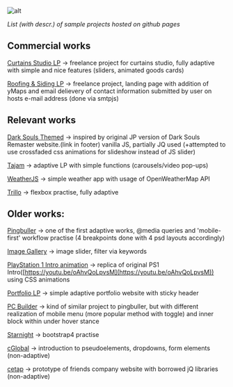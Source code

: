 ![alt](https://i.imgur.com/5xWNTdu.jpg)

*List (with descr.) of sample projects hosted on github pages*

Commercial works
--------------

[Curtains Studio LP](https://castchise.github.io/studio_curtains/index.html) -> freelance project for curtains studio, fully adaptive with simple and nice features (sliders, animated goods cards) 

[Roofing & Siding LP](https://castchise.github.io/mkif/index.html) -> freelance project, landing page with addition of yMaps and email delievery of contact information submitted by user on hosts e-mail address (done via smtpjs)  


Relevant works
--------------

[Dark Souls Themed](https://castchise.github.io/ds/index.html) -> inspired by original JP version of Dark Souls Remaster website.(link in footer)
vanilla JS, partially JQ used (+attempted to use crossfaded css animations for slideshow instead of JS slider)

[Tajam](https://castchise.github.io/tajam/index.html) -> adaptive LP with simple functions (carousels/video pop-ups)

[WeatherJS](https://castchise.github.io/weatherapp/index.html) -> simple weather app with usage of OpenWeatherMap API

[Trillo](https://castchise.github.io/trillo/) -> flexbox practise, fully adaptive


Older works:
------------

[Pingbuller](https://castchise.github.io/pingbuller/index.html) -> one of the first adaptive works, @media queries and 'mobile-first' workflow practise (4 breakpoints done with 4 psd layouts accordingly)

[Image Gallery](https://castchise.github.io/img_gallery/index.html) -> image slider, filter via keywords 

[PlayStation 1 Intro animation](https://castchise.github.io/ps-intro/index.html) -> replica of original PS1 Intro([https://youtu.be/oAhvQoLpvsM](https://youtu.be/oAhvQoLpvsM)) using CSS animations

[Portfolio LP](https://castchise.github.io/qiwi/index.html) -> simple adaptive portfolio website with sticky header

[PC Builder](https://castchise.github.io/pcbuilder/index.htm) -> kind of similar project to pingbuller, but with different realization of mobile menu (more popular method with toggle) and inner block within under hover stance 

[Starnight](https://castchise.github.io/starnight_wip/index.htm) -> bootstrap4 practise

[cGlobal](https://castchise.github.io/cglob_proj/index.htm) -> introduction to pseudoelements, dropdowns, form elements (non-adaptive)

[cetap](https://castchise.github.io/cetapwip/index.htm) -> prototype of friends company website with borrowed jQ libraries (non-adaptive)

